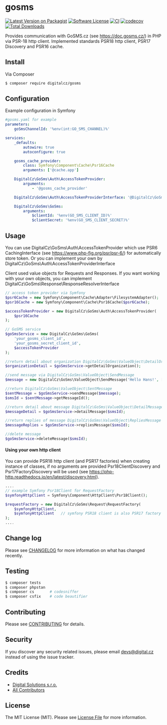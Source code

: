 # gosms

[![Latest Version on Packagist][ico-version]][link-packagist]
[![Software License][ico-license]](LICENSE.md)
[![CI](https://github.com/digitalcz/gosms/workflows/CI/badge.svg)]()
[![codecov](https://codecov.io/gh/digitalcz/gosms/branch/master/graph/badge.svg)](https://codecov.io/gh/digitalcz/gosms)
[![Total Downloads][ico-downloads]][link-downloads]

Provides communication with GoSMS.cz (see https://doc.gosms.cz/) in PHP via PSR-18 http client. 
Implemented standards PSR18 http client, PSR17 Discovery and PSR16 cache.

## Install

Via Composer

```bash
$ composer require digitalcz/gosms
```

## Configuration

Example configuration in Symfony
```yaml
#gosms.yaml for example
parameters:
    goSmsChannelId: '%env(int:GO_SMS_CHANNEL)%'

services:
    _defaults:
        autowire: true
        autoconfigure: true

    gosms_cache_provider:
        class: Symfony\Component\Cache\Psr16Cache
        arguments: ['@cache.app']

    DigitalCz\GoSms\Auth\AccessTokenProvider:
        arguments:
            - '@gosms_cache_provider'

    DigitalCz\GoSms\Auth\AccessTokenProviderInterface: '@DigitalCz\GoSms\Auth\AccessTokenProvider'

    DigitalCz\GoSms\GoSms:
        arguments:
            $clientId: '%env(GO_SMS_CLIENT_ID)%'
            $clientSecret: '%env(GO_SMS_CLIENT_SECRET)%'
```

## Usage

You can use DigitalCz\GoSms\Auth\AccessTokenProvider which use PSR6 CachingInterface (see https://www.php-fig.org/psr/psr-6/) for automatically store token.
Or you can implement your own by DigitalCz\GoSms\Auth\AccessTokenProviderInterface

Client used value objects for Requests and Responses. If you want working with your own objects, you can implement
DigitalCz\GoSms\Response\ResponseResolverInterface

```php
// access token provider via Symfony
$psr6Cache = new Symfony\Component\Cache\Adapter\FilesystemAdapter();
$psr16Cache = new Symfony\Component\Cache\Psr16Cache($psr6Cache);

$accessTokenProvider = new DigitalCz\GoSms\Auth\AccessTokenProvider(
    $psr16Cache
);

// GoSMS service
$goSmsService = new DigitalCz\GoSms\GoSms(
    'your_gosms_client_id',
    'your_gosms_secret_client_id',
    $accessTokenProvider
);

//return detail about organization DigitalCz\GoSms\ValueObject\DetailOrganization
$organizationDetail = $goSmsService->getDetailOrganization(); 

//send message via DigitalCz\GoSms\ValueObject\SendMessage
$message = new DigitalCz\GoSms\ValueObject\SendMessage('Hello Hans!', ['+420775300500'], 1);

//return DigitalCz\GoSms\ValueObject\SentMessage
$sentMessage = $goSmsService->sendMessage($message); 
$smsId = $sentMessage->getMessageId();

//return detail about message DigitalCz\GoSms\ValueObject\DetailMessage
$messageDetail = $goSmsService->detailMessage($smsId);  

//return replies of message DigitalCz\GoSms\ValueObject\RepliesMessage
$messageReplies = $goSmsService->repliesMessage($smsId);    

//delete message
$goSmsService->deleteMessage($smsId); 
```

#### Using your own http client
You can provide PSR18 http client (and PSR17 factories) when creating instance of classes, if no arguments are provided Psr18ClientDiscovery and Psr17FactoryDiscovery will be used (see https://php-http.readthedocs.io/en/latest/discovery.html).
```php
....
// example Symfony Psr18Client for RequestFactory
$symfonyHttpClient = Symfony\Component\HttpClient\Psr18Client();

$requestFactory = new DigitalCz\GoSms\Request\RequestFactory(
    $symfonyHttpClient, 
    $symfonyHttpClient   // symfony PSR18 client is also PSR17 factory
);
....
```

## Change log

Please see [CHANGELOG](CHANGELOG.md) for more information on what has changed recently.

## Testing

``` bash
$ composer tests
$ composer phpstan
$ composer cs       # codesniffer
$ composer csfix    # code beautifier
```

## Contributing

Please see [CONTRIBUTING](CONTRIBUTING.md) for details.

## Security

If you discover any security related issues, please email devs@digital.cz instead of using the issue tracker.

## Credits

- [Digital Solutions s.r.o.][link-author]
- [All Contributors][link-contributors]

## License

The MIT License (MIT). Please see [License File](LICENSE.md) for more information.

[ico-version]: https://img.shields.io/packagist/v/digitalcz/gosms.svg?style=flat-square
[ico-license]: https://img.shields.io/badge/license-MIT-brightgreen.svg?style=flat-square
[ico-travis]: https://img.shields.io/travis/digitalcz/gosms/master.svg?style=flat-square
[ico-scrutinizer]: https://img.shields.io/scrutinizer/coverage/g/digitalcz/gosms.svg?style=flat-square
[ico-code-quality]: https://img.shields.io/scrutinizer/g/digitalcz/gosms.svg?style=flat-square
[ico-downloads]: https://img.shields.io/packagist/dt/digitalcz/gosms.svg?style=flat-square

[link-packagist]: https://packagist.org/packages/digitalcz/gosms
[link-travis]: https://travis-ci.org/digitalcz/gosms
[link-scrutinizer]: https://scrutinizer-ci.com/g/digitalcz/gosms/code-structure
[link-code-quality]: https://scrutinizer-ci.com/g/digitalcz/gosms
[link-downloads]: https://packagist.org/packages/digitalcz/gosms
[link-author]: https://github.com/digitalcz
[link-contributors]: ../../contributors
